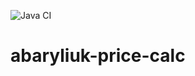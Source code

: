 ![Java CI](https://github.com/Brest-Java-Course-2020/abaryliuk-price-calc/workflows/Java%20CI/badge.svg)
# abaryliuk-price-calc

